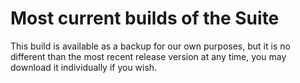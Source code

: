 # Most current builds of the Suite
This build is available as a backup for our own purposes, but it is no different than the most recent release version at any time,
you may download it individually if you wish.
